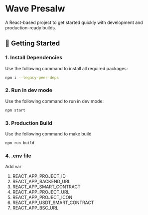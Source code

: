 # Wave Presalw

A React-based project to get started quickly with development and production-ready builds.

## 🚀 Getting Started

### 1. Install Dependencies

Use the following command to install all required packages:

```bash
npm i --legacy-peer-deps
```

### 2. Run in dev mode

Use the following command to run in dev mode:

```bash
npm start
```

### 3. Production Build

Use the following command to make build

```bash
npm run build
```

### 4. .env file

Add var 

1.  REACT_APP_PROJECT_ID  
2.  REACT_APP_BACKEND_URL
3.  REACT_APP_SMART_CONTRACT
4.  REACT_APP_PROJECT_URL
5.  REACT_APP_PROJECT_ICON
6.  REACT_APP_USDT_SMART_CONTRACT
7.  REACT_APP_BSC_URL